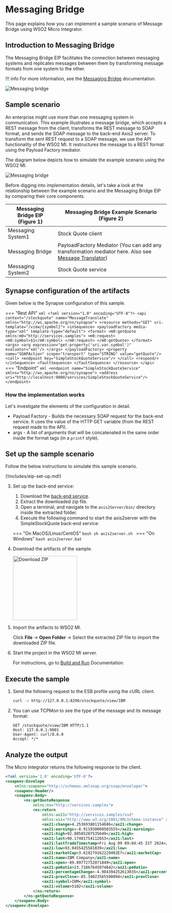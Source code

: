 # Messaging Bridge

This page explains how you can implement a sample scenario of Message Bridge using WSO2 Micro Integrator.

## Introduction to Messaging Bridge

The Messaging Bridge EIP facilitates the connection between messaging systems and replicates messages between them by transforming message formats from one system to the other. 

!!! info
    For more information, see the [Messaging Bridge](http://www.eaipatterns.com/MessagingBridge.html) documentation.

![Messaging bridge]({{base_path}}/assets/img/learn/enterprise-integration-patterns/messaging-channels/messaging-bridge.gif)

## Sample scenario

An enterprise might use more than one messaging system in communication. This example illustrates a message bridge, which accepts a REST message from the client, transforms the REST message to SOAP format, and sends the SOAP message to the back-end Axis2 server. To transform the sent REST request to a SOAP message, we use the API functionality of the WSO2 MI. It restructures the message to a REST format using the Payload Factory mediator.

The diagram below depicts how to simulate the example scenario using the WSO2 MI.

![Messaging bridge]({{base_path}}/assets/img/learn/enterprise-integration-patterns/messaging-channels/messaging-bridge.png)

Before digging into implementation details, let's take a look at the relationship between the example scenario and the Messaging Bridge EIP by comparing their core components.

| Messaging Bridge EIP (Figure 1) | Messaging Bridge Example Scenario (Figure 2)                                                        |
|---------------------------------|-----------------------------------------------------------------------------------------------------|
| Messaging System1               | Stock Quote client                                                                                  |
| Messaging Bridge                | PayloadFactory Mediator (You can add any transformation mediator here. Also see [Message Translator]({{base_path}}/learn/enterprise-integration-patterns/messaging-systems/message-translator.md)) |
| Messaging System2               | Stock Quote service                                                                                 |

## Synapse configuration of the artifacts

Given below is the Synapse configuration of this sample.

=== "Rest API"
    ```xml
    <?xml version="1.0" encoding="UTF-8"?>
    <api context="/stockquote" name="MessageTranslate" xmlns="http://ws.apache.org/ns/synapse">
       <resource methods="GET" uri-template="/view/{symbol}">
          <inSequence>
             <payloadFactory media-type="xml" template-type="default">
                <format>
                   <m0:getQuote xmlns:m0="http://services.samples">
                      <m0:request>
                         <m0:symbol>$1</m0:symbol>
                      </m0:request>
                   </m0:getQuote>
                </format>
                <args>
                   <arg expression="get-property('uri.var.symbol')" evaluator="xml"/>
                </args>
             </payloadFactory>
             <property name="SOAPAction" scope="transport" type="STRING" value="getQuote"/>
             <call>
                <endpoint key="SimpleStockQuoteService"/>
             </call>
             <respond/>
          </inSequence>
          <faultSequence>
          </faultSequence>
       </resource>
    </api>
    ```
=== "Endpoint"
    ```xml
    <endpoint name="SimpleStockQuoteService" xmlns="http://ws.apache.org/ns/synapse">
       <address uri="http://localhost:9000/services/SimpleStockQuoteService"/>
    </endpoint>
    ```

### How the implementation works

Let's investigate the elements of the configuration in detail.

- Payload Factory - Builds the necessary SOAP request for the back-end service. It uses the value of the HTTP GET variable (from the REST request made to the API).
- args - A list of arguments that will be concatenated in the same order inside the format tags (in a `printf` style).

## Set up the sample scenario

Follow the below instructions to simulate this sample scenario.

{!includes/eip-set-up.md!}

3. Set up the back-end service:

    1. Download the [back-end service](https://github.com/wso2-docs/WSO2_EI/blob/master/Back-End-Service/axis2Server.zip).
    2. Extract the downloaded zip file.
    3. Open a terminal, and navigate to the `axis2Server/bin/` directory inside the extracted folder.
    4. Execute the following command to start the axis2server with the SimpleStockQuote back-end service:

    === "On MacOS/Linux/CentOS"
        ```bash
        sh axis2server.sh
        ```
    === "On Windows"
        ```bash
        axis2server.bat
        ```

5. Download the artifacts of the sample.

    <a href="{{base_path}}/assets/attachments/learn/enterprise-integration-patterns/MessageBridge.zip">
    <img src="{{base_path}}/assets/img/integrate/connectors/download-zip.png" width="200" alt="Download ZIP"></a>

6. Import the artifacts to WSO2 MI.

    Click **File** -> **Open Folder** -> Select the extracted ZIP file to import the downloaded ZIP file.

7. Start the project in the WSO2 MI server.

    For instructions, go to [Build and Run]("{{base_path}}/develop/deploy-artifacts/#build-and-run") Documentation.

## Execute the sample

1. Send the following request to the ESB profile using the cURL client.

    ```bash
    curl -v http://127.0.0.1:8290/stockquote/view/IBM
    ```

2. You can use TCPMon to see the type of the message and its message format:

    ```
    GET /stockquote/view/IBM HTTP/1.1
    Host: 127.0.0.1:9001
    User-Agent: curl/8.6.0
    Accept: */*

    ```

## Analyze the output

The Micro Integrator returns the following response to the client.

```xml
<?xml version='1.0' encoding='UTF-8'?>
<soapenv:Envelope
	xmlns:soapenv="http://schemas.xmlsoap.org/soap/envelope/">
	<soapenv:Header/>
	<soapenv:Body>
		<ns:getQuoteResponse
			xmlns:ns="http://services.samples">
			<ns:return
				xmlns:ax21="http://services.samples/xsd"
				xmlns:xsi="http://www.w3.org/2001/XMLSchema-instance" xsi:type="ax21:GetQuoteResponse">
				<ax21:change>4.253693801154686</ax21:change>
				<ax21:earnings>-8.911930009503555</ax21:earnings>
				<ax21:high>92.80585287535649</ax21:high>
				<ax21:last>90.17401754112653</ax21:last>
				<ax21:lastTradeTimestamp>Fri Aug 09 09:04:45 IST 2024</ax21:lastTradeTimestamp>
				<ax21:low>93.0455425581039</ax21:low>
				<ax21:marketCap>3.619279162229402E7</ax21:marketCap>
				<ax21:name>IBM Company</ax21:name>
				<ax21:open>-89.89772752071849</ax21:open>
				<ax21:peRatio>23.71867645074842</ax21:peRatio>
				<ax21:percentageChange>-4.984394252613035</ax21:percentageChange>
				<ax21:prevClose>-85.34023565500894</ax21:prevClose>
				<ax21:symbol>IBM</ax21:symbol>
				<ax21:volume>5102</ax21:volume>
			</ns:return>
		</ns:getQuoteResponse>
	</soapenv:Body>
</soapenv:Envelope>
```
